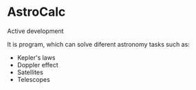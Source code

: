 # AstroCalc
Active development

It is program, which can solve diferent astronomy tasks such as:
* Kepler's laws
* Doppler effect
* Satellites
* Telescopes
